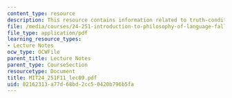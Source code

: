 ```yaml
---
content_type: resource
description: This resource contains information related to truth-conditional theories.
file: /media/courses/24-251-introduction-to-philosophy-of-language-fall-2011/82162313a77d68bd2cc50420b796b5fa_MIT24_251F11_lec09.pdf
file_type: application/pdf
learning_resource_types:
- Lecture Notes
ocw_type: OCWFile
parent_title: Lecture Notes
parent_type: CourseSection
resourcetype: Document
title: MIT24_251F11_lec09.pdf
uid: 82162313-a77d-68bd-2cc5-0420b796b5fa
---
```

